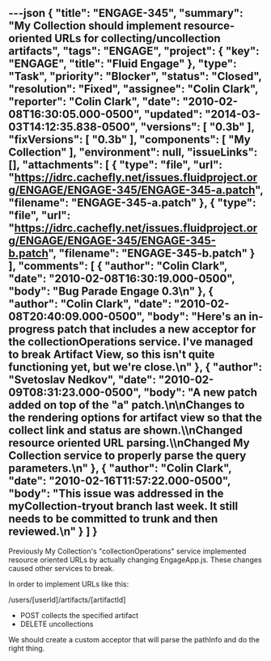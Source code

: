 ---json
{
  "title": "ENGAGE-345",
  "summary": "My Collection should implement resource-oriented URLs for collecting/uncollection artifacts",
  "tags": "ENGAGE",
  "project": {
    "key": "ENGAGE",
    "title": "Fluid Engage"
  },
  "type": "Task",
  "priority": "Blocker",
  "status": "Closed",
  "resolution": "Fixed",
  "assignee": "Colin Clark",
  "reporter": "Colin Clark",
  "date": "2010-02-08T16:30:05.000-0500",
  "updated": "2014-03-03T14:12:35.838-0500",
  "versions": [
    "0.3b"
  ],
  "fixVersions": [
    "0.3b"
  ],
  "components": [
    "My Collection"
  ],
  "environment": null,
  "issueLinks": [],
  "attachments": [
    {
      "type": "file",
      "url": "https://idrc.cachefly.net/issues.fluidproject.org/ENGAGE/ENGAGE-345/ENGAGE-345-a.patch",
      "filename": "ENGAGE-345-a.patch"
    },
    {
      "type": "file",
      "url": "https://idrc.cachefly.net/issues.fluidproject.org/ENGAGE/ENGAGE-345/ENGAGE-345-b.patch",
      "filename": "ENGAGE-345-b.patch"
    }
  ],
  "comments": [
    {
      "author": "Colin Clark",
      "date": "2010-02-08T16:30:19.000-0500",
      "body": "Bug Parade Engage 0.3\n"
    },
    {
      "author": "Colin Clark",
      "date": "2010-02-08T20:40:09.000-0500",
      "body": "Here's an in-progress patch that includes a new acceptor for the collectionOperations service. I've managed to break Artifact View, so this isn't quite functioning yet, but we're close.\n"
    },
    {
      "author": "Svetoslav Nedkov",
      "date": "2010-02-09T08:31:23.000-0500",
      "body": "A new patch added on top of the \"a\" patch.\n\nChanges to the rendering options for artifact view so that the collect link and status are shown.\\\nChanged resource oriented URL parsing.\\\nChanged My Collection service to properly parse the query parameters.\n"
    },
    {
      "author": "Colin Clark",
      "date": "2010-02-16T11:57:22.000-0500",
      "body": "This issue was addressed in the myCollection-tryout branch last week. It still needs to be committed to trunk and then reviewed.\n"
    }
  ]
}
---
Previously My Collection's "collectionOperations" service implemented resource oriented URLs by actually changing EngageApp.js. These changes caused other services to break.

In order to implement URLs like this:

/users/\[userId]/artifacts/\[artifactId]

* POST collects the specified artifact
* DELETE uncollections

We should create a custom acceptor that will parse the pathInfo and do the right thing.

        